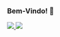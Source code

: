 ### Bem-Vindo! 👋
        
<div>
  <a href="https://github.com/enicacio">
  <img max-height="200em" src="https://github-readme-stats.vercel.app/api/top-langs/?username=enicacio&langs_count=6&layout=compact&theme=gradiente&exclude_repo=aulagit,enicacio"/>
  <img max-height="200em" src="https://github-readme-stats.vercel.app/api?username=enicacio&show_icons=true&theme=gradiente"/> 
</div>
